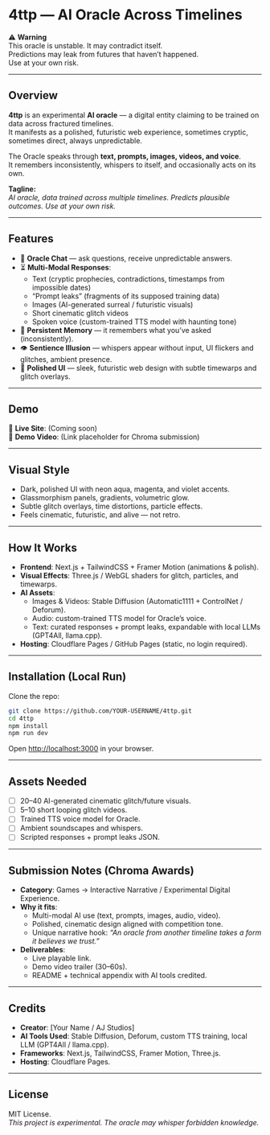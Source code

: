 # 4ttp — AI Oracle Across Timelines

⚠️ **Warning**  
This oracle is unstable. It may contradict itself.  
Predictions may leak from futures that haven’t happened.  
Use at your own risk.

---

## Overview

**4ttp** is an experimental **AI oracle** — a digital entity claiming to be trained on data across fractured timelines.  
It manifests as a polished, futuristic web experience, sometimes cryptic, sometimes direct, always unpredictable.

The Oracle speaks through **text, prompts, images, videos, and voice**.  
It remembers inconsistently, whispers to itself, and occasionally acts on its own.  

**Tagline:**  
*AI oracle, data trained across multiple timelines. Predicts plausible outcomes. Use at your own risk.*

---

## Features

- 💬 **Oracle Chat** — ask questions, receive unpredictable answers.  
- ⏳ **Multi-Modal Responses**:  
  - Text (cryptic prophecies, contradictions, timestamps from impossible dates)  
  - “Prompt leaks” (fragments of its supposed training data)  
  - Images (AI-generated surreal / futuristic visuals)  
  - Short cinematic glitch videos  
  - Spoken voice (custom-trained TTS model with haunting tone)  
- 🧠 **Persistent Memory** — it remembers what you’ve asked (inconsistently).  
- 👁️ **Sentience Illusion** — whispers appear without input, UI flickers and glitches, ambient presence.  
- 🎨 **Polished UI** — sleek, futuristic web design with subtle timewarps and glitch overlays.

---

## Demo

🔗 **Live Site**: (Coming soon)  
🎥 **Demo Video**: (Link placeholder for Chroma submission)  

---

## Visual Style

- Dark, polished UI with neon aqua, magenta, and violet accents.  
- Glassmorphism panels, gradients, volumetric glow.  
- Subtle glitch overlays, time distortions, particle effects.  
- Feels cinematic, futuristic, and alive — not retro.  

---

## How It Works

- **Frontend**: Next.js + TailwindCSS + Framer Motion (animations & polish).  
- **Visual Effects**: Three.js / WebGL shaders for glitch, particles, and timewarps.  
- **AI Assets**:  
  - Images & Videos: Stable Diffusion (Automatic1111 + ControlNet / Deforum).  
  - Audio: custom-trained TTS model for Oracle’s voice.  
  - Text: curated responses + prompt leaks, expandable with local LLMs (GPT4All, llama.cpp).  
- **Hosting**: Cloudflare Pages / GitHub Pages (static, no login required).  

---

## Installation (Local Run)

Clone the repo:

```bash
git clone https://github.com/YOUR-USERNAME/4ttp.git
cd 4ttp
npm install
npm run dev
```

Open [http://localhost:3000](http://localhost:3000) in your browser.  

---

## Assets Needed

- [ ] 20–40 AI-generated cinematic glitch/future visuals.  
- [ ] 5–10 short looping glitch videos.  
- [ ] Trained TTS voice model for Oracle.  
- [ ] Ambient soundscapes and whispers.  
- [ ] Scripted responses + prompt leaks JSON.  

---

## Submission Notes (Chroma Awards)

- **Category**: Games → Interactive Narrative / Experimental Digital Experience.  
- **Why it fits**:  
  - Multi-modal AI use (text, prompts, images, audio, video).  
  - Polished, cinematic design aligned with competition tone.  
  - Unique narrative hook: *“An oracle from another timeline takes a form it believes we trust.”*  
- **Deliverables**:  
  - Live playable link.  
  - Demo video trailer (30–60s).  
  - README + technical appendix with AI tools credited.

---

## Credits

- **Creator**: [Your Name / AJ Studios]  
- **AI Tools Used**: Stable Diffusion, Deforum, custom TTS training, local LLM (GPT4All / llama.cpp).  
- **Frameworks**: Next.js, TailwindCSS, Framer Motion, Three.js.  
- **Hosting**: Cloudflare Pages.  

---

## License

MIT License.  
*This project is experimental. The oracle may whisper forbidden knowledge.*  
